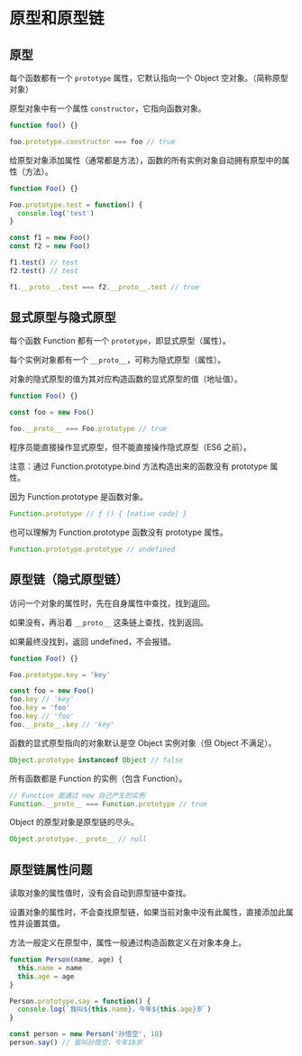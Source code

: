 # 原型和原型链

## 原型

每个函数都有一个 `prototype` 属性，它默认指向一个 Object 空对象。（简称原型对象）

原型对象中有一个属性 `constructor`，它指向函数对象。

```js
function foo() {}

foo.prototype.constructor === foo // true
```

给原型对象添加属性（通常都是方法），函数的所有实例对象自动拥有原型中的属性（方法）。

```js
function Foo() {}

Foo.prototype.test = function() {
  console.log('test')
}

const f1 = new Foo()
const f2 = new Foo()

f1.test() // test
f2.test() // test

f1.__proto__.test === f2.__proto__.test // true
```

## 显式原型与隐式原型

每个函数 Function 都有一个 `prototype`，即显式原型（属性）。

每个实例对象都有一个 `__proto__`，可称为隐式原型（属性）。

对象的隐式原型的值为其对应构造函数的显式原型的值（地址值）。

```js
function Foo() {}

const foo = new Foo()

foo.__proto__ === Foo.prototype // true
```

程序员能直接操作显式原型，但不能直接操作隐式原型（ES6 之前）。

注意：通过 Function.prototype.bind 方法构造出来的函数没有 prototype 属性。

因为 Function.prototype 是函数对象。

```js
Function.prototype // ƒ () { [native code] }
```

也可以理解为 Function.prototype 函数没有 prototype 属性。

```js
Function.prototype.prototype // undefined
```

## 原型链（隐式原型链）

访问一个对象的属性时，先在自身属性中查找，找到返回。

如果没有，再沿着 `__proto__` 这条链上查找，找到返回。

如果最终没找到，返回 undefined，不会报错。

```js
function Foo() {}

Foo.prototype.key = 'key'

const foo = new Foo()
foo.key // 'key'
foo.key = 'foo'
foo.key // 'foo'
foo.__proto__.key // 'key'
```

函数的显式原型指向的对象默认是空 Object 实例对象（但 Object 不满足）。

```js
Object.prototype instanceof Object // false
```

所有函数都是 Function 的实例（包含 Function）。

```js
// Function 是通过 new 自己产生的实例
Function.__proto__ === Function.prototype // true
```

Object 的原型对象是原型链的尽头。

```js
Object.prototype.__proto__ // null
```

## 原型链属性问题

读取对象的属性值时，没有会自动到原型链中查找。

设置对象的属性时，不会查找原型链，如果当前对象中没有此属性，直接添加此属性并设置其值。

方法一般定义在原型中，属性一般通过构造函数定义在对象本身上。

```js
function Person(name, age) {
  this.name = name
  this.age = age
}

Person.prototype.say = function() {
  console.log(`我叫${this.name}，今年${this.age}岁`)
}

const person = new Person('孙悟空', 18)
person.say() // 我叫孙悟空，今年18岁
```
